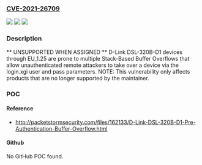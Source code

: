 ### [CVE-2021-26709](https://cve.mitre.org/cgi-bin/cvename.cgi?name=CVE-2021-26709)
![](https://img.shields.io/static/v1?label=Product&message=n%2Fa&color=blue)
![](https://img.shields.io/static/v1?label=Version&message=n%2Fa&color=blue)
![](https://img.shields.io/static/v1?label=Vulnerability&message=n%2Fa&color=brighgreen)

### Description

** UNSUPPORTED WHEN ASSIGNED ** D-Link DSL-320B-D1 devices through EU_1.25 are prone to multiple Stack-Based Buffer Overflows that allow unauthenticated remote attackers to take over a device via the login.xgi user and pass parameters. NOTE: This vulnerability only affects products that are no longer supported by the maintainer.

### POC

#### Reference
- http://packetstormsecurity.com/files/162133/D-Link-DSL-320B-D1-Pre-Authentication-Buffer-Overflow.html

#### Github
No GitHub POC found.


